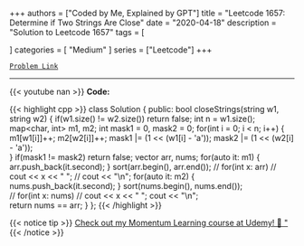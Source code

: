 
+++
authors = ["Coded by Me, Explained by GPT"]
title = "Leetcode 1657: Determine if Two Strings Are Close"
date = "2020-04-18"
description = "Solution to Leetcode 1657"
tags = [
    
]
categories = [
    "Medium"
]
series = ["Leetcode"]
+++



[`Problem Link`](https://leetcode.com/problems/determine-if-two-strings-are-close/description/)

---
{{< youtube nan >}}
**Code:**

{{< highlight cpp >}}
class Solution {
public:
    bool closeStrings(string w1, string w2) {
        if(w1.size() != w2.size()) return false;
        int n = w1.size();
        map<char, int> m1, m2;
        int mask1 = 0, mask2 = 0;
        for(int i = 0; i < n; i++) {
            m1[w1[i]]++;
            m2[w2[i]]++;
            mask1 |= (1 << (w1[i] - 'a'));
            mask2 |= (1 << (w2[i] - 'a'));          
        }
        if(mask1 != mask2) return false;
        vector<int> arr, nums;
        for(auto it: m1) {
            arr.push_back(it.second);
        }
        sort(arr.begin(), arr.end());
        // for(int x: arr)
        //     cout << x << " ";
        // cout << "\n";
        for(auto it: m2) {
            nums.push_back(it.second);
        }
        sort(nums.begin(), nums.end());        
        // for(int x: nums)
        //     cout << x << " ";
        cout << "\n";        
        return nums == arr;
    }
};
{{< /highlight >}}



{{< notice tip >}}
[Check out my Momentum Learning course at Udemy! 🚀 "](https://www.udemy.com/course/blind-75-the-data-structures-and-algorithms-essentials/)
{{< /notice >}}

